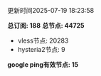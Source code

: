更新时间2025-07-19 18:23:58

**总订阅: 188**
**总节点: 44725**
- vless节点: 20283
- hysteria2节点: 9

**google ping有效节点: 15**
